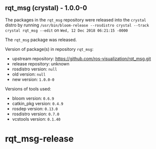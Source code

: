 ## rqt_msg (crystal) - 1.0.0-0

The packages in the `rqt_msg` repository were released into the `crystal` distro by running `/usr/bin/bloom-release --rosdistro crystal --track crystal rqt_msg --edit` on `Wed, 12 Dec 2018 06:21:15 -0000`

The `rqt_msg` package was released.

Version of package(s) in repository `rqt_msg`:

- upstream repository: https://github.com/ros-visualization/rqt_msg.git
- release repository: unknown
- rosdistro version: `null`
- old version: `null`
- new version: `1.0.0-0`

Versions of tools used:

- bloom version: `0.6.9`
- catkin_pkg version: `0.4.9`
- rosdep version: `0.13.0`
- rosdistro version: `0.7.0`
- vcstools version: `0.1.40`


# rqt_msg-release
